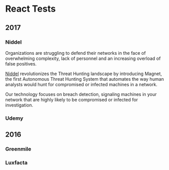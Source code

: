 # React Tests

## 2017

### Niddel
Organizations are struggling to defend their networks in the face of overwhelming complexity, lack of personnel and an increasing overload of false positives.

[Niddel](http://www.niddel.com/) revolutionizes the Threat Hunting landscape by introducing Magnet, the first Autonomous Threat Hunting System that automates the way human analysts would hunt for compromised or infected machines in a network.

Our technology focuses on breach detection, signaling machines in your network that are highly likely to be compromised or infected for investigation.

### Udemy

## 2016

### Greenmile
### Luxfacta
